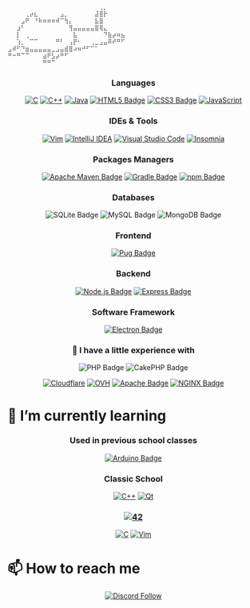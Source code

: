 
```
⠀⠀⠀⠀⠀⠀⠀⠀⠀⠀⠀⠀⠀⠀⠀⠀⠀⠀⠀⠀⠀⢀⡀⠀⠀⠀⠀
⠀⠀⠀⠀⢀⡴⣆⠀⠀⠀⠀⠀⣠⡀⠀⠀⠀⠀⠀⠀⣼⣿⡗⠀⠀⠀⠀
⠀⠀⠀⣠⠟⠀⠘⠷⠶⠶⠶⠾⠉⢳⡄⠀⠀⠀⠀⠀⣧⣿⠀⠀⠀⠀⠀
⠀⠀⣰⠃⠀⠀⠀⠀⠀⠀⠀⠀⠀⠀⢻⣤⣤⣤⣤⣤⣿⢿⣄⠀⠀⠀⠀
⠀⠀⡇⠀⢀⠀⠀⠀⠀⠀⠀⠀⠀⠀⠀⣧⠀⠀⠀⠀⠀⠀⠙⣷⡴⠶⣦
⠀⠀⢱⡀⠀⠉⠉⠀⠀⠀⠀⠛⠃⠀⢠⡟⠂⠀⠀⢀⣀⣠⣤⠿⠞⠛⠋
⣠⠾⠋⠙⣶⣤⣤⣤⣤⣤⣀⣠⣤⣾⣿⠴⠶⠚⠋⠉⠁⠀⠀⠀⠀⠀⠀
⠛⠒⠛⠉⠉⠀⠀⠀⣴⠟⣣⡴⠛⠋⠀⠀⠀⠀⠀⠀⠀⠀⠀⠀⠀⠀⠀
⠀⠀⠀⠀⠀⠀⠀⠀⠛⠛⠉⠀⠀⠀⠀⠀⠀⠀⠀⠀⠀⠀⠀⠀⠀⠀⠀
```
<!--<hr>-->

<!--# 🚀 My stats and what I use-->
<!--
- [Java](https://docs.oracle.com/javase/8/docs/api/)
-->

<!--<details>
  <summary>:zap: GitHub Stats</summary>

  <img align="left" alt="codeSTACKr's GitHub Stats" src="https://github-readme-stats.vercel.app/api?username=sathonay&count_private=true&show_icons=true&hide_border=true" />

</details>-->

<!--  <div align="center">
<img src="https://github-readme-stats.sathonay.vercel.app/api?username=sathonay&count_private=true&hide_border=true&show_icons=true&bg_color=FFFFFF00&text_color=777777CC">
  <img src="https://github-readme-stats.sathonay.vercel.app/api/top-langs/?username=sathonay&layout=compact&hide_border=true&bg_color=FFFFFF00&text_color=777777CC">
  ![Java](https://img.shields.io/badge/java-%23ED8B00.svg?style=for-the-badge&logo=openjdk&logoColor=white)
</div>
-->
<!--
[![Alexis's github stats](https://github-readme-stats.sathonay.vercel.app/api?username=sathonay&count_private=true&hide_border=true&show_icons=true&bg_color=FFFFFF00&text_color=777777CC)](https://github.com/sathonay)
<br>
[![Top Langs](https://github-readme-stats.sathonay.vercel.app/api/top-langs/?username=sathonay&layout=compact&hide_border=true&bg_color=FFFFFF00&text_color=777777CC)](https://github.com/sathonay)
-->

<div align="center">

  ### Languages
  [![C](https://img.shields.io/badge/c-%2300599C.svg?style=for-the-badge&logo=c&logoColor=white)](https://www.gnu.org/software/gnu-c-manual/)
  [![C++](https://img.shields.io/badge/c++-%2300599C.svg?style=for-the-badge&logo=c%2B%2B&logoColor=white)](https://cplusplus.com/)
  [![Java](https://img.shields.io/badge/java-%23ED8B00.svg?style=for-the-badge&logo=openjdk&logoColor=white)](https://java.com)
  [![HTML5 Badge](https://img.shields.io/badge/HTML5-E34F26?logo=html5&logoColor=fff&style=for-the-badge)](https://developer.mozilla.org/fr/docs/Glossary/HTML5)
  [![CSS3 Badge](https://img.shields.io/badge/CSS3-1572B6?logo=css3&logoColor=fff&style=for-the-badge)](https://developer.mozilla.org/fr/docs/Glossary/CSS)
  [![JavaScript](https://img.shields.io/badge/javascript-%23323330.svg?style=for-the-badge&logo=javascript&logoColor=%23F7DF1E)](https://developer.mozilla.org/fr/docs/Web/JavaScript)
  ### IDEs & Tools
  
  [![Vim](https://img.shields.io/badge/VIM-%2311AB00.svg?style=for-the-badge&logo=vim&logoColor=white)](https://www.vim.org/)
  [![IntelliJ IDEA](https://img.shields.io/badge/IntelliJ%20IDEA-000000.svg?style=for-the-badge&logo=intellij-idea&logoColor=white)](https://www.jetbrains.com/idea/)
  [![Visual Studio Code](https://img.shields.io/badge/Visual%20Studio%20Code-0078d7.svg?style=for-the-badge&logo=visual-studio-code&logoColor=white)](https://code.visualstudio.com/)
  [![Insomnia](https://img.shields.io/badge/Insomnia-black?style=for-the-badge&logo=insomnia&logoColor=5849BE)](https://insomnia.rest/)

  ### Packages Managers
  
  [![Apache Maven Badge](https://img.shields.io/badge/Apache%20Maven-C71A36?logo=apachemaven&logoColor=fff&style=for-the-badge)](https://maven.apache.org/)
  [![Gradle Badge](https://img.shields.io/badge/Gradle-02303A?logo=gradle&logoColor=fff&style=for-the-badge)](https://gradle.org/)
  [![npm Badge](https://img.shields.io/badge/npm-CB3837?logo=npm&logoColor=fff&style=for-the-badge)](https://www.npmjs.com/)

  ### Databases

  ![SQLite Badge](https://img.shields.io/badge/SQLite-003B57?logo=sqlite&logoColor=fff&style=for-the-badge)
  ![MySQL Badge](https://img.shields.io/badge/MySQL-4479A1?logo=mysql&logoColor=fff&style=for-the-badge)
  ![MongoDB Badge](https://img.shields.io/badge/MongoDB-47A248?logo=mongodb&logoColor=fff&style=for-the-badge)

  ### Frontend
  [![Pug Badge](https://img.shields.io/badge/Pug-A86454?logo=pug&logoColor=fff&style=for-the-badge)](https://pugjs.org/api/getting-started.html)
  
  ### Backend

  [![Node.js Badge](https://img.shields.io/badge/Node.js-5FA04E?logo=nodedotjs&logoColor=fff&style=for-the-badge)](https://nodejs.org/)
  [![Express Badge](https://img.shields.io/badge/Express-000?logo=express&logoColor=fff&style=for-the-badge)](https://expressjs.com/)

  ### Software Framework

  [![Electron Badge](https://img.shields.io/badge/Electron-47848F?logo=electron&logoColor=fff&style=for-the-badge)](https://www.electronjs.org/)
  
  ### 🤏 I have a little experience with 
  
  ![PHP Badge](https://img.shields.io/badge/PHP-777BB4?logo=php&logoColor=fff&style=for-the-badge)
  ![CakePHP Badge](https://img.shields.io/badge/CakePHP-D33C43?logo=cakephp&logoColor=fff&style=for-the-badge)

  [![Cloudflare](https://img.shields.io/badge/Cloudflare-F38020?style=for-the-badge&logo=Cloudflare&logoColor=white)](https://www.cloudflare.com/)
  [![OVH](https://img.shields.io/badge/ovh-%23123F6D.svg?style=for-the-badge&logo=ovh&logoColor=#123F6D)](https://www.ovhcloud.com/)
  [![Apache Badge](https://img.shields.io/badge/Apache-D22128?logo=apache&logoColor=fff&style=for-the-badge)](https://httpd.apache.org/)
  [![NGINX Badge](https://img.shields.io/badge/NGINX-009639?logo=nginx&logoColor=fff&style=for-the-badge)](https://nginx.org/)
  
</div>

# 🌱 I’m currently learning

<div align="center">

  ### Used in previous school classes

  [![Arduino Badge](https://img.shields.io/badge/Arduino-00878F?logo=arduino&logoColor=fff&style=for-the-badge)](https://www.arduino.cc/)
    
  ### Classic School

  [![C++](https://img.shields.io/badge/c++-%2300599C.svg?style=for-the-badge&logo=c%2B%2B&logoColor=white)](https://cplusplus.com/)
  [![Qt](https://img.shields.io/badge/Qt-%23217346.svg?style=for-the-badge&logo=Qt&logoColor=white)](https://www.qt.io/)

  ### [![42](https://img.shields.io/badge/-42-black?style=for-the-badge&logo=42&logoColor=white)](https://42.fr)

  [![C](https://img.shields.io/badge/c-%2300599C.svg?style=for-the-badge&logo=c&logoColor=white)](https://www.gnu.org/software/gnu-c-manual/)
  [![Vim](https://img.shields.io/badge/VIM-%2311AB00.svg?style=for-the-badge&logo=vim&logoColor=white)](https://www.vim.org/)
</div>

# 📫 How to reach me


<div align="center">
  <!---
  <a href="https://discord.gg/sjUdv7G9C8">
    <img src="https://lanyard.cnrad.dev/api/224136718998044672?hideTimestamp=true&hideStatus=true">
  </a>
  [![Discord Presence](https://lanyard.cnrad.dev/api/224136718998044672?hideTimestamp=true&hideStatus=true)](https://discord.gg/sjUdv7G9C8)
  -->

  [![Discord Follow](https://img.shields.io/static/v1?label=Discord&message=join%20me&logoColor=7289DA&color=7289DA&logo=Discord&style=for-the-badge)](https://discord.gg/sjUdv7G9C8)
<!--  [![Twitter Follow](https://img.shields.io/twitter/follow/sathonayDev?color=rgba(255%2C%20255%2C%20255%2C%200)&label=Follow%20me&message=Follow%20me&logo=Twitter&style=for-the-badge)](https://twitter.com/sathonayDev)-->
</div>

<!--
**sathonay/sathonay** is a ✨ _special_ ✨ repository because its `README.md` (this file) appears on your GitHub profile.

Here are some ideas to get you started:

- 🔭 I’m currently working on ...
- 🌱 I’m currently learning ...
- 👯 I’m looking to collaborate on ...
- 🤔 I’m looking for help with ...
- 💬 Ask me about ...
- 📫 How to reach me: ...
- 😄 Pronouns: ...
- ⚡ Fun fact: ...
-->
